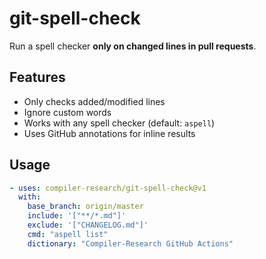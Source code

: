 # git-spell-check

Run a spell checker **only on changed lines in pull requests**.

## Features

- Only checks added/modified lines
- Ignore custom words
- Works with any spell checker (default: `aspell`)
- Uses GitHub annotations for inline results

## Usage

```yaml
- uses: compiler-research/git-spell-check@v1
  with:
    base_branch: origin/master
    include: '["**/*.md"]'
    exclude: '["CHANGELOG.md"]'
    cmd: "aspell list"
    dictionary: "Compiler-Research GitHub Actions"
```
